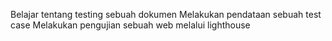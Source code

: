 Belajar tentang testing sebuah dokumen 
Melakukan pendataan sebuah test case
Melakukan pengujian sebuah web melalui lighthouse
